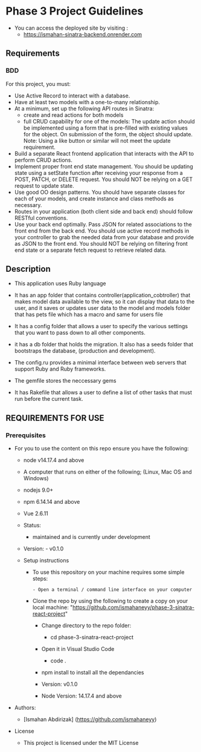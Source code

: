 # Phase 3 Project Guidelines

- You can access the deployed site by visiting :
  - https://ismahan-sinatra-backend.onrender.com
  
## Requirements
### BDD

For this project, you must:

- Use Active Record to interact with a database.
- Have at least two models with a one-to-many relationship.
- At a minimum, set up the following API routes in Sinatra:
  - create and read actions for both models
  - full CRUD capability for one of the models: 
  The update action should be implemented using a form that is 
  pre-filled with existing values for the object. On submission of 
  the form, the object should update. Note: Using a like button or 
  similar will not meet the update requirement.
- Build a separate React frontend application that interacts with the API to
  perform CRUD actions.
- Implement proper front end state management. You should be updating state using a
  setState function after receiving your response from a POST, PATCH, or DELETE 
  request. You should NOT be relying on a GET request to update state. 
- Use good OO design patterns. You should have separate classes for each of your
  models, and create instance and class methods as necessary. 
- Routes in your application (both client side and back end) should follow RESTful
  conventions.
- Use your back end optimally. Pass JSON for related associations to the front 
  end from the back end. You should use active record methods in your controller to grab
  the needed data from your database and provide as JSON to the front end. You
  should NOT be relying on filtering front end state or a separate fetch request to
  retrieve related data.

## Description
- This application uses Ruby language

- It has an app folder that contains controller(application_cobtroller) that makes model data available to the view, so it can display that data to the user, and it saves or updates user data to the model and models folder that has pets file which has a macro and same  for users file

- It has a config folder that allows a user to specify the various settings that you want to pass down to all other components.

- it has a db folder that holds the migration. It also has a seeds folder that bootstraps the database, (production and development).

- The config.ru provides a minimal interface between web servers that support Ruby and Ruby frameworks.

- The gemfile stores the neccessary gems

- It has Rakefile that allows a user to define a list of other tasks that must run before the current task.


## REQUIREMENTS FOR USE

### Prerequisites

- For you to use the content on this repo ensure you have the following:

    - node v14.17.4 and above

    - A computer that runs on either of the following; (Linux, Mac OS and Windows)

    - nodejs 9.0+

    - npm 6.14.14 and above

    - Vue 2.6.11

    -  Status:
        - maintained and is currently under development

    - Version: - v0.1.0

    - Setup instructions
        
      - To use this repository on your machine requires some simple steps:

            - Open a terminal / command line interface on your computer

      - Clone the repo by using the following to create a copy on your local machine: "https://github.com/ismahaneyy/phase-3-sinatra-react-project"

        - Change directory to the repo folder:

            - cd phase-3-sinatra-react-project

        - Open it in Visual Studio Code

            - code .

        - npm install to install all the dependancies

        - Version: v0.1.0

        - Node Version: 14.17.4 and above

- Authors:

    - [Ismahan Abdirizak] (https://github.com/ismahaneyy)

- License

    - This project is licensed under the MIT License                
